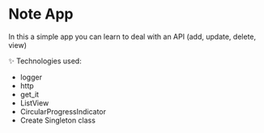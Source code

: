 # Note App
In this a simple app you can learn to deal with an API (add, update, delete, view)

✨ Technologies used:
- logger
- http
- get_it
- ListView
- CircularProgressIndicator
- Create Singleton class
